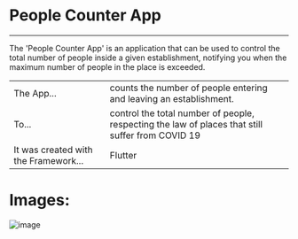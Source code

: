 # People Counter App
<hr>

The 'People Counter App' is an application that can be used to control the total number of people inside a given establishment, notifying you when the maximum number of people in the place is exceeded.

|                                      |                                                                    |
|--------------------------------------|--------------------------------------------------------------------|
| The App...                           | counts the number of people entering and leaving an establishment. |
| To...                                | control the total number of people, respecting the law of places that still suffer from COVID 19 |
| It was created with the Framework... | Flutter |

# Images:

![image](https://github.com/NeveScript/People-Counter-Flutter-App/assets/123518676/c5e86aa0-8b9d-4c70-bcc3-2312c692c567)


